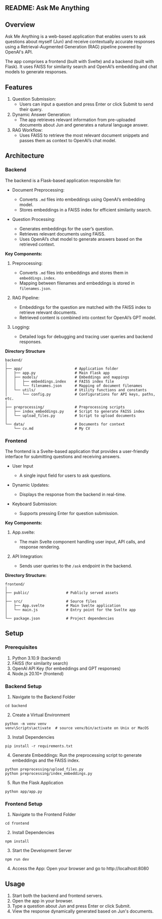## README: Ask Me Anything

## Overview

Ask Me Anything is a web-based application that enables users to ask questions about myself (Jun) and receive contextually accurate responses using a Retrieval-Augmented Generation (RAG) pipeline powered by OpenAI's API.

The app comprises a frontend (built with Svelte) and a backend (built with Flask). It uses FAISS for similarity search and OpenAI’s embedding and chat models to generate responses.

## Features

1. Question Submission:
   - Users can input a question and press Enter or click Submit to send their query.
2. Dynamic Answer Generation:
   - The app retrieves relevant information from pre-uploaded documents about Jun and generates a natural language answer.
3. RAG Workflow:
   - Uses FAISS to retrieve the most relevant document snippets and passes them as context to OpenAI’s chat model.

## Architecture

### Backend

The backend is a Flask-based application responsible for:

- Document Preprocessing:

  - Converts `.md` files into embeddings using OpenAI’s embedding model.
  - Stores embeddings in a FAISS index for efficient similarity search.

- Question Processing:
  - Generates embeddings for the user’s question.
  - Retrieves relevant documents using FAISS.
  - Uses OpenAI’s chat model to generate answers based on the retrieved context.

**Key Components:**

1. Preprocessing:

   - Converts `.md` files into embeddings and stores them in `embeddings.index`.
   - Mapping between filenames and embeddings is stored in `filenames.json`.

2. RAG Pipeline:
   - Embeddings for the question are matched with the FAISS index to retrieve relevant documents.
   - Retrieved content is combined into context for OpenAI’s GPT model.
3. Logging:
   - Detailed logs for debugging and tracing user queries and backend responses.

**Directory Structure**

```
backend/
│
├── app/                        # Application folder
│   ├── app.py                  # Main Flask app
│   ├── models/                 # Embeddings and mappings
│   │   ├── embeddings.index    # FAISS index file
│   │   └── filenames.json      # Mapping of document filenames
│   └── utils/                  # Utility functions and constants
│       └── config.py           # Configurations for API keys, paths, etc.
│
├── preprocessing/              # Preprocessing scripts
│   ├── index_embeddings.py     # Script to generate FAISS index
│   └── upload_files.py         # Script to upload documents
│
└── data/                       # Documents for context
    └── cv.md                   # My CV

```

### Frontend

The frontend is a Svelte-based application that provides a user-friendly interface for submitting questions and receiving answers.

- User Input

  - A single input field for users to ask questions.

- Dynamic Updates:

  - Displays the response from the backend in real-time.

- Keyboard Submission:
  - Supports pressing Enter for question submission.

**Key Components:**

1. App.svelte:

   - The main Svelte component handling user input, API calls, and response rendering.

2. API Integration:
   - Sends user queries to the `/ask` endpoint in the backend.

**Directory Structure:**

```
frontend/
│
├── public/                 # Publicly served assets
│
├── src/                    # Source files
│   ├── App.svelte          # Main Svelte application
│   └── main.js             # Entry point for the Svelte app
│
└── package.json            # Project dependencies

```

## Setup

### Prerequisites

1. Python 3.10.9 (backend)
2. FAISS (for similarity search)
3. OpenAI API Key (for embeddings and GPT responses)
4. Node.js 20.10+ (frontend)

### Backend Setup

1. Navigate to the Backend Folder

```
cd backend
```

2. Create a Virtual Environment

```
python -m venv venv
venv\Scripts\activate  # source venv/bin/activate on Unix or MacOS
```

3. Install Dependencies

```
pip install -r requirements.txt
```

4. Generate Embeddings: Run the preprocessing script to generate embeddings and the FAISS index.

```
python preprocessing/upload_files.py
python preprocessing/index_embeddings.py
```

5. Run the Flask Application

```
python app/app.py
```

### Frontend Setup

1. Navigate to the Frontend Folder

```
cd frontend
```

2. Install Dependencies

```
npm install
```

3. Start the Development Server

```
npm run dev
```

4. Access the App: Open your browser and go to http://localhost:8080

## Usage

1. Start both the backend and frontend servers.
2. Open the app in your browser.
3. Type a question about Jun and press Enter or click Submit.
4. View the response dynamically generated based on Jun's documents.
